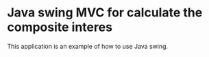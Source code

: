 # Java swing MVC for calculate the composite interes 
This application is an example of how to use Java swing.
